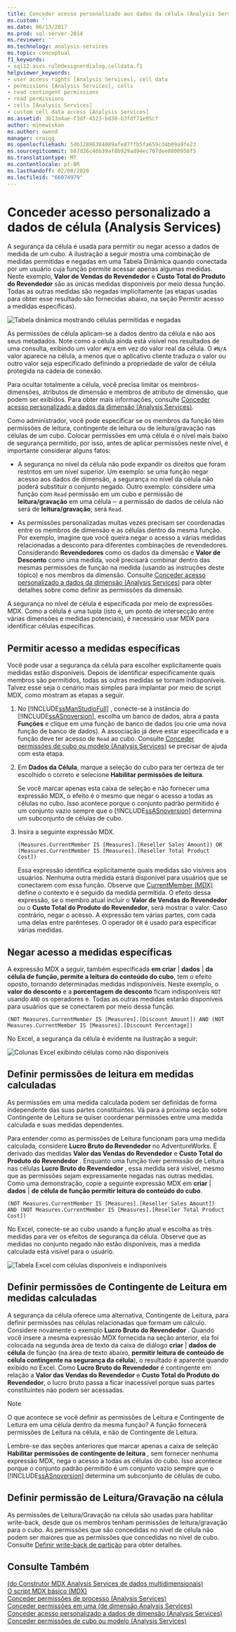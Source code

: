 ```yaml
---
title: Conceder acesso personalizado aos dados da célula (Analysis Services) | Microsoft Docs
ms.custom: ''
ms.date: 06/13/2017
ms.prod: sql-server-2014
ms.reviewer: ''
ms.technology: analysis-services
ms.topic: conceptual
f1_keywords:
- sql12.asvs.roledesignerdialog.celldata.f1
helpviewer_keywords:
- user access rights [Analysis Services], cell data
- permissions [Analysis Services], cells
- read contingent permissions
- read permissions
- cells [Analysis Services]
- custom cell data access [Analysis Services]
ms.assetid: 3b13a4ae-f3df-4523-bd30-b3fdf71e95cf
author: minewiskan
ms.author: owend
manager: craigg
ms.openlocfilehash: 5db12886384089afe87ffb5fa659c34b09a9fe23
ms.sourcegitcommit: b87d36c46b39af8b929ad94ec707dee8800950f5
ms.translationtype: MT
ms.contentlocale: pt-BR
ms.lasthandoff: 02/08/2020
ms.locfileid: "66074979"
---
```

# <a name="grant-custom-access-to-cell-data-analysis-services"></a>Conceder acesso personalizado a dados de célula (Analysis Services)
  A segurança da célula é usada para permitir ou negar acesso a dados de medida de um cubo. A ilustração a seguir mostra uma combinação de medidas permitidas e negadas em uma Tabela Dinâmica quando conectada por um usuário cuja função permite acessar apenas algumas medidas. Neste exemplo, **Valor de Vendas do Revendedor** e **Custo Total do Produto do Revendedor** são as únicas medidas disponíveis por meio dessa função. Todas as outras medidas são negadas implicitamente (as etapas usadas para obter esse resultado são fornecidas abaixo, na seção Permitir acesso a medidas específicas).  
  
 ![Tabela dinâmica mostrando células permitidas e negadas](../media/ssas-permscellsallowed.png "Tabela dinâmica mostrando células permitidas e negadas")  
  
 As permissões de célula aplicam-se a dados dentro da célula e não aos seus metadados. Note como a célula ainda está visível nos resultados de uma consulta, exibindo um valor `#N/A` em vez do valor real da célula. O `#N/A` valor aparece na célula, a menos que o aplicativo cliente traduza o valor ou outro valor seja especificado definindo a propriedade de valor de célula protegida na cadeia de conexão.  
  
 Para ocultar totalmente a célula, você precisa limitar os membros-dimensões, atributos de dimensão e membros de atributo de dimensão, que podem ser exibidos. Para obter mais informações, consulte [Conceder acesso personalizado a dados da dimensão &#40;Analysis Services&#41;](grant-custom-access-to-dimension-data-analysis-services.md).  
  
 Como administrador, você pode especificar se os membros da função têm permissões de leitura, contingente de leitura ou de leitura/gravação nas células de um cubo. Colocar permissões em uma célula é o nível mais baixo de segurança permitido, por isso, antes de aplicar permissões neste nível, é importante considerar alguns fatos:  
  
-   A segurança no nível da célula não pode expandir os direitos que foram restritos em um nível superior. Um exemplo: se uma função negar acesso aos dados de dimensão, a segurança no nível da célula não poderá substituir o conjunto negado. Outro exemplo: considere uma função com `Read` permissão em um cubo e permissão de **leitura/gravação** em uma célula ─ a permissão de dados de célula não será de **leitura/gravação**; será `Read`.  
  
-   As permissões personalizadas muitas vezes precisam ser coordenadas entre os membros de dimensão e as células dentro da mesma função. Por exemplo, imagine que você queira negar o acesso a várias medidas relacionadas a desconto para diferentes combinações de revendedores. Considerando **Revendedores** como os dados da dimensão e **Valor de Desconto** como uma medida, você precisará combinar dentro das mesmas permissões de função na medida (usando as instruções deste tópico) e nos membros da dimensão. Consulte [Conceder acesso personalizado a dados da dimensão &#40;Analysis Services&#41;](grant-custom-access-to-dimension-data-analysis-services.md) para obter detalhes sobre como definir as permissões da dimensão.  
  
 A segurança no nível de célula é especificada por meio de expressões MDX. Como a célula é uma tupla (isto é, um ponto de intersecção entre várias dimensões e medidas potenciais), é necessário usar MDX para identificar células específicas.  
  
## <a name="allow-access-to-specific-measures"></a>Permitir acesso a medidas específicas  
 Você pode usar a segurança da célula para escolher explicitamente quais medidas estão disponíveis. Depois de identificar especificamente quais membros são permitidos, todas as outras medidas se tornam indisponíveis. Talvez esse seja o cenário mais simples para implantar por meio de script MDX, como mostram as etapas a seguir.  
  
1.  No [!INCLUDE[ssManStudioFull](../../includes/ssmanstudiofull-md.md)] , conecte-se à instância do [!INCLUDE[ssASnoversion](../../includes/ssasnoversion-md.md)], escolha um banco de dados, abra a pasta **Funções** e clique em uma função de banco de dados (ou crie uma nova função de banco de dados). A associação já deve estar especificada e a função deve ter acesso de `Read` ao cubo. Consulte [Conceder permissões de cubo ou modelo &#40;Analysis Services&#41;](grant-cube-or-model-permissions-analysis-services.md) se precisar de ajuda com esta etapa.  
  
2.  Em **Dados da Célula**, marque a seleção do cubo para ter certeza de ter escolhido o correto e selecione **Habilitar permissões de leitura**.  
  
     Se você marcar apenas esta caixa de seleção e não fornecer uma expressão MDX, o efeito é o mesmo que negar o acesso a todas as células no cubo. Isso acontece porque o conjunto padrão permitido é um conjunto vazio sempre que o [!INCLUDE[ssASnoversion](../../includes/ssasnoversion-md.md)] determina um subconjunto de células de cubo.  
  
3.  Insira a seguinte expressão MDX.  
  
    ```  
    (Measures.CurrentMember IS [Measures].[Reseller Sales Amount]) OR (Measures.CurrentMember IS [Measures].[Reseller Total Product Cost])  
    ```  
  
     Essa expressão identifica explicitamente quais medidas são visíveis aos usuários. Nenhuma outra medida estará disponível para usuários que se conectarem com essa função. Observe que [CurrentMember &#40;MDX&#41;](/sql/mdx/current-mdx) define o contexto e é seguido da medida permitida. O efeito dessa expressão, se o membro atual incluir o **Valor de Vendas do Revendedor** ou o **Custo Total do Produto do Revendedor**, será mostrar o valor. Caso contrário, negar o acesso. A expressão tem várias partes, com cada uma delas entre parênteses. O operador `OR` é usado para especificar várias medidas.  
  
## <a name="deny-access-to-specific-measures"></a>Negar acesso a medidas específicas  
 A expressão MDX a seguir, também especificada **em criar** | **dados** | **da célula de função, permite a leitura do conteúdo do cubo**, tem o efeito oposto, tornando determinadas medidas indisponíveis. Neste exemplo, o **valor do desconto** e a **porcentagem de desconto** ficam indisponíveis `NOT` usando `AND` os operadores e. Todas as outras medidas estarão disponíveis para usuários que se conectarem por meio dessa função.  
  
```  
(NOT Measures.CurrentMember IS [Measures].[Discount Amount]) AND (NOT Measures.CurrentMember IS [Measures].[Discount Percentage])  
```  
  
 No Excel, a segurança da célula é evidente na ilustração a seguir:  
  
 ![Colunas Excel exibindo células como não disponíveis](../media/ssas-permscellshidemeasure.png "Colunas Excel exibindo células como não disponíveis")  
  
## <a name="set-read-permissions-on-calculated-measures"></a>Definir permissões de leitura em medidas calculadas  
 As permissões em uma medida calculada podem ser definidas de forma independente das suas partes constituintes. Vá para a próxima seção sobre Contingente de Leitura se quiser coordenar permissões entre uma medida calculada e suas medidas dependentes.  
  
 Para entender como as permissões de Leitura funcionam para uma medida calculada, considere **Lucro Bruto do Revendedor** no AdventureWorks. É derivado das medidas **Valor das Vendas do Revendedor** e **Custo Total do Produto do Revendedor** . Enquanto uma função tiver permissão de Leitura nas células **Lucro Bruto do Revendedor** , essa medida será visível, mesmo que as permissões sejam expressamente negadas nas outras medidas. Como uma demonstração, copie a seguinte expressão MDX em **criar** | **dados** | **de célula de função permitir leitura do conteúdo do cubo**.  
  
```  
(NOT Measures.CurrentMember IS [Measures].[Reseller Sales Amount])  
AND (NOT Measures.CurrentMember IS [Measures].[Reseller Total Product Cost])  
```  
  
 No Excel, conecte-se ao cubo usando a função atual e escolha as três medidas para ver os efeitos de segurança da célula. Observe que as medidas no conjunto negado não estão disponíveis, mas a medida calculada está visível para o usuário.  
  
 ![Tabela Excel com células disponíveis e indisponíveis](../media/ssas-permscalculatedcells.png "Tabela Excel com células disponíveis e indisponíveis")  
  
## <a name="set-read-contingent-permissions-on-calculated-measures"></a>Definir permissões de Contingente de Leitura em medidas calculadas  
 A segurança da célula oferece uma alternativa, Contingente de Leitura, para definir permissões nas células relacionadas que formam um cálculo. Considere novamente o exemplo **Lucro Bruto do Revendedor** . Quando você insere a mesma expressão MDX fornecida na seção anterior, ela foi colocada na segunda área de texto da caixa de diálogo **criar** | **dados de célula** de função (na área de texto abaixo, **permitir leitura de conteúdo de célula contingente na segurança da célula**), o resultado é aparente quando exibido no Excel. Como **Lucro Bruto do Revendedor** é contingente em relação a **Valor das Vendas do Revendedor** e **Custo Total do Produto do Revendedor**, o lucro bruto passa a ficar inacessível porque suas partes constituintes não podem ser acessadas.  
  
> [!NOTE]  
>  O que acontece se você definir as permissões de Leitura e Contingente de Leitura em uma célula dentro da mesma função? A função fornecerá permissões de Leitura na célula, e não de Contingente de Leitura.  
  
 Lembre-se das seções anteriores que marcar apenas a caixa de seleção **Habilitar permissões de contingente de leitura** , sem fornecer nenhuma expressão MDX, nega o acesso a todas as células do cubo. Isso acontece porque o conjunto padrão permitido é um conjunto vazio sempre que o [!INCLUDE[ssASnoversion](../../includes/ssasnoversion-md.md)] determina um subconjunto de células de cubo.  
  
## <a name="set-readwrite-permissions-on-a-cell"></a>Definir permissão de Leitura/Gravação na célula  
 As permissões de Leitura/Gravação na célula são usadas para habilitar write-back, desde que os membros tenham permissões de leitura/gravação para o cubo. As permissões que são concedidas no nível de célula não podem ser maiores que as permissões que concedidas no nível de cubo. Consulte [Definir write-back de partição](set-partition-writeback.md) para obter detalhes.  
  
## <a name="see-also"></a>Consulte Também  
 [&#40;do Construtor MDX Analysis Services de dados multidimensionais&#41;](../mdx-builder-analysis-services-multidimensional-data.md)   
 [O script MDX básico &#40;MDX&#41;](mdx/the-basic-mdx-script-mdx.md)   
 [Conceder permissões de processo &#40;Analysis Services&#41;](grant-process-permissions-analysis-services.md)   
 [Conceder permissões em uma &#40;de dimensão Analysis Services&#41;](grant-permissions-on-a-dimension-analysis-services.md)   
 [Conceder acesso personalizado a dados de dimensão &#40;Analysis Services&#41;](grant-custom-access-to-dimension-data-analysis-services.md)   
 [Conceder permissões de cubo ou modelo &#40;Analysis Services&#41;](grant-cube-or-model-permissions-analysis-services.md)  
  
  
